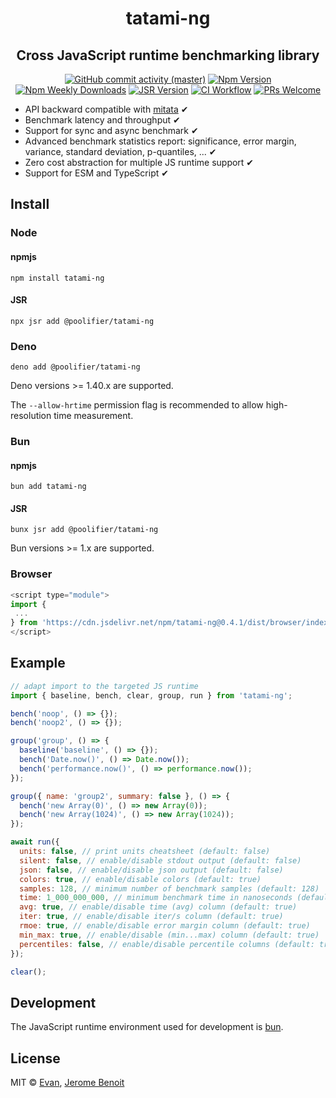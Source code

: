 <h1 align=center>tatami-ng</h1>

<h2 align=center>Cross JavaScript runtime benchmarking library</h2>

<div align="center">

[![GitHub commit activity (master)](https://img.shields.io/github/commit-activity/m/poolifier/tatami-ng/master?color=brightgreen&logo=github)](https://github.com/poolifier/tatami-ng/graphs/commit-activity)
[![Npm Version](https://badgen.net/npm/v/tatami-ng?icon=npm)](https://www.npmjs.com/package/tatami-ng)
[![Npm Weekly Downloads](https://badgen.net/npm/dw/tatami-ng?icon=npm)](https://www.npmjs.com/package/tatami-ng)
[![JSR Version](https://jsr.io/badges/@poolifier/tatami-ng)](https://jsr.io/@poolifier/tatami-ng)
[![CI Workflow](https://github.com/poolifier/tatami-ng/actions/workflows/ci.yml/badge.svg)](https://github.com/poolifier/tatami-ng/actions/workflows/ci.yml)
[![PRs Welcome](https://badgen.net/static/PRs/welcome/green)](https://makeapullrequest.com)

<!-- [![No Dependencies](<https://badgen.net/static/dependencies/no dependencies/green>)](<https://badgen.net/static/dependencies/no dependencies/green>) -->

</div>

- API backward compatible with [mitata](https://github.com/evanwashere/mitata) ✔
- Benchmark latency and throughput ✔
- Support for sync and async benchmark ✔
- Advanced benchmark statistics report: significance, error margin, variance,
  standard deviation, p-quantiles, ... ✔
- Zero cost abstraction for multiple JS runtime support ✔
- Support for ESM and TypeScript ✔

## Install

### Node

#### npmjs

```shell
npm install tatami-ng
```

#### JSR

```shell
npx jsr add @poolifier/tatami-ng
```

### Deno

```shell
deno add @poolifier/tatami-ng
```

Deno versions >= 1.40.x are supported.

The `--allow-hrtime` permission flag is recommended to allow high-resolution
time measurement.

### Bun

#### npmjs

```shell
bun add tatami-ng
```

#### JSR

```shell
bunx jsr add @poolifier/tatami-ng
```

Bun versions >= 1.x are supported.

### Browser

```js
<script type="module">
import {
 ...
} from 'https://cdn.jsdelivr.net/npm/tatami-ng@0.4.1/dist/browser/index.js'
</script>
```

## Example

```js
// adapt import to the targeted JS runtime
import { baseline, bench, clear, group, run } from 'tatami-ng';

bench('noop', () => {});
bench('noop2', () => {});

group('group', () => {
  baseline('baseline', () => {});
  bench('Date.now()', () => Date.now());
  bench('performance.now()', () => performance.now());
});

group({ name: 'group2', summary: false }, () => {
  bench('new Array(0)', () => new Array(0));
  bench('new Array(1024)', () => new Array(1024));
});

await run({
  units: false, // print units cheatsheet (default: false)
  silent: false, // enable/disable stdout output (default: false)
  json: false, // enable/disable json output (default: false)
  colors: true, // enable/disable colors (default: true)
  samples: 128, // minimum number of benchmark samples (default: 128)
  time: 1_000_000_000, // minimum benchmark time in nanoseconds (default: 1_000_000_000)
  avg: true, // enable/disable time (avg) column (default: true)
  iter: true, // enable/disable iter/s column (default: true)
  rmoe: true, // enable/disable error margin column (default: true)
  min_max: true, // enable/disable (min...max) column (default: true)
  percentiles: false, // enable/disable percentile columns (default: true)
});

clear();
```

## Development

The JavaScript runtime environment used for development is
[bun](https://bun.sh/).

## License

MIT © [Evan](https://github.com/evanwashere),
[Jerome Benoit](https://github.com/jerome-benoit)
